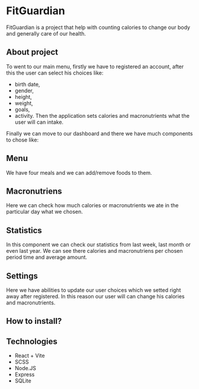 # FitGuardian #
FitGuardian is a project that help with counting calories to change our body and generally care of our health.

## About project ##
To went to our main menu, firstly we have to registered an account, after this the user can select his choices like:
- birth date,
- gender,
- height,
- weight,
- goals,
- activity.
Then the application sets calories and macronutrients what the user will can intake.


Finally we can move to our dashboard and there we have much components to chose like:
## Menu ##
We have four meals and we can add/remove foods to them.

## Macronutriens ##
Here we can check how much calories or macronutrients we ate in the particular day what we chosen.

## Statistics ##
In this component we can check our statistics from last week, last month or even last year. We can see there calories and macronutriens per chosen period time and average amount.

## Settings ##
Here we have abilities to update our user choices which we setted right away after registered. In this reason our user will can change his calories and macronutrients.

## How to install? ##

## Technologies ##
- React + Vite
- SCSS
- Node.JS
- Express
- SQLite
